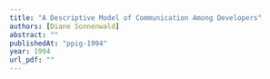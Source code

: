 ```yaml
---
title: "A Descriptive Model of Communication Among Developers"
authors: [Diane Sonnenwald]
abstract: ""
publishedAt: "ppig-1994"
year: 1994
url_pdf: ""
---
```

